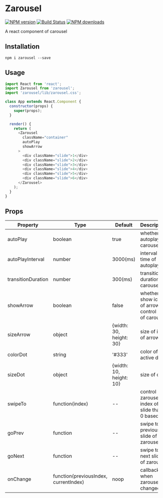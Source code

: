 # Zarousel


[![NPM version](https://img.shields.io/npm/v/zarousel.svg)](https://www.npmjs.com/package/zarousel)
[![Build Status](https://travis-ci.org/zz1211/zarousel.svg?branch=master)](https://travis-ci.org/zz1211/zarousel)
[![NPM downloads](http://img.shields.io/npm/dt/zarousel.svg?style=flat-square)](https://npmjs.org/package/zarousel)

A react component of carousel

## Installation

```
npm i zarousel --save
```

## Usage

```javascript
import React from 'react';
import Zarousel from 'zarousel';
import 'zarousel/lib/zarousel.css';

class App extends React.Component {
  constructor(props) {
    super(props);
  }

  render() {
    return (
      <Zarousel
        className="container"
        autoPlay
        showArrow
      >
        <div className="slide">1</div>
        <div className="slide">2</div>
        <div className="slide">3</div>
        <div className="slide">4</div>
        <div className="slide">5</div>
        <div className="slide">6</div>
      </Zarousel>
    );
  }
}
```

## Props

Property|Type|Default|Description
---|---|---|---
autoPlay|boolean|true|whether autoplay carousel
autoPlayInterval|number|3000(ms)|interval time of autoplay
transitionDuration|number|300(ms)|transition duration of carousel
showArrow|boolean|false|whether show icon of arrow to control play of carousel
sizeArrow|object|{width: 30, height: 30}|size of icon of arrow
colorDot|string|'#333'|color of active dot
sizeDot|object|{width: 10, height: 10}|size of dot
swipeTo|function(index)|--|control zarousel by index of slide that is 0 based
goPrev|function|--|swipe to previous slide of zarousel
goNext|function|--|swipe to next slide of zarousel
onChange|function(previousIndex, currentIndex)|noop|callback when zarousel is changed
